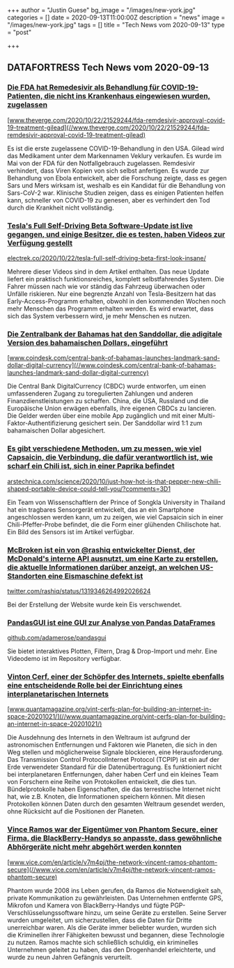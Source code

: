 +++
author = "Justin Guese"
bg_image = "/images/new-york.jpg"
categories = []
date = 2020-09-13T11:00:00Z
description = "news"
image = "/images/new-york.jpg"
tags = []
title = "Tech News vom 2020-09-13"
type = "post"

+++

        
## DATAFORTRESS Tech News vom 2020-09-13


### [Die FDA hat Remedesivir als Behandlung für COVID-19-Patienten, die nicht ins Krankenhaus eingewiesen wurden, zugelassen](//www.theverge.com/2020/10/22/21529244/fda-remdesivir-approval-covid-19-treatment-gilead)


[www.theverge.com/2020/10/22/21529244/fda-remdesivir-approval-covid-19-treatment-gilead](//www.theverge.com/2020/10/22/21529244/fda-remdesivir-approval-covid-19-treatment-gilead)


Es ist die erste zugelassene COVID-19-Behandlung in den USA. Gilead wird das Medikament unter dem Markennamen Veklury verkaufen. Es wurde im Mai von der FDA für den Notfallgebrauch zugelassen. Remdesivir verhindert, dass Viren Kopien von sich selbst anfertigen. Es wurde zur Behandlung von Ebola entwickelt, aber die Forschung zeigte, dass es gegen Sars und Mers wirksam ist, weshalb es ein Kandidat für die Behandlung von Sars-CoV-2 war. Klinische Studien zeigen, dass es einigen Patienten helfen kann, schneller von COVID-19 zu genesen, aber es verhindert den Tod durch die Krankheit nicht vollständig.


### [Tesla's Full Self-Driving Beta Software-Update ist live gegangen, und einige Besitzer, die es testen, haben Videos zur Verfügung gestellt](//electrek.co/2020/10/22/tesla-full-self-driving-beta-first-look-insane/)


[electrek.co/2020/10/22/tesla-full-self-driving-beta-first-look-insane/](//electrek.co/2020/10/22/tesla-full-self-driving-beta-first-look-insane/)


Mehrere dieser Videos sind in dem Artikel enthalten. Das neue Update liefert ein praktisch funktionsreiches, komplett selbstfahrendes System. Die Fahrer müssen nach wie vor ständig das Fahrzeug überwachen oder Unfälle riskieren. Nur eine begrenzte Anzahl von Tesla-Besitzern hat das Early-Access-Programm erhalten, obwohl in den kommenden Wochen noch mehr Menschen das Programm erhalten werden. Es wird erwartet, dass sich das System verbessern wird, je mehr Menschen es nutzen.


### [Die Zentralbank der Bahamas hat den Sanddollar, die adigitale Version des bahamaischen Dollars, eingeführt](//www.coindesk.com/central-bank-of-bahamas-launches-landmark-sand-dollar-digital-currency)


[www.coindesk.com/central-bank-of-bahamas-launches-landmark-sand-dollar-digital-currency](//www.coindesk.com/central-bank-of-bahamas-launches-landmark-sand-dollar-digital-currency)


Die Central Bank DigitalCurrency (CBDC) wurde entworfen, um einen umfassenderen Zugang zu toregulierten Zahlungen und anderen Finanzdienstleistungen zu schaffen. China, die USA, Russland und die Europäische Union erwägen ebenfalls, ihre eigenen CBDCs zu lancieren. Die Gelder werden über eine mobile App zugänglich und mit einer Multi-Faktor-Authentifizierung gesichert sein. Der Sanddollar wird 1:1 zum bahamaischen Dollar abgesichert.


### [Es gibt verschiedene Methoden, um zu messen, wie viel Capsaicin, die Verbindung, die dafür verantwortlich ist, wie scharf ein Chili ist, sich in einer Paprika befindet](//arstechnica.com/science/2020/10/just-how-hot-is-that-pepper-new-chili-shaped-portable-device-could-tell-you/?comments=3D1)


[arstechnica.com/science/2020/10/just-how-hot-is-that-pepper-new-chili-shaped-portable-device-could-tell-you/?comments=3D1](//arstechnica.com/science/2020/10/just-how-hot-is-that-pepper-new-chili-shaped-portable-device-could-tell-you/?comments=3D1)


Ein Team von Wissenschaftlern der Prince of Songkla University in Thailand hat ein tragbares Sensorgerät entwickelt, das an ein Smartphone angeschlossen werden kann, um zu zeigen, wie viel Capsaicin sich in einer Chili-Pfeffer-Probe befindet, die die Form einer glühenden Chilischote hat. Ein Bild des Sensors ist im Artikel verfügbar.


### [McBroken ist ein von @rashiq entwickelter Dienst, der McDonald's interne API ausnutzt, um eine Karte zu erstellen, die aktuelle Informationen darüber anzeigt, an welchen US-Standorten eine Eismaschine defekt ist](//twitter.com/rashiq/status/1319346264992026624)


[twitter.com/rashiq/status/1319346264992026624](//twitter.com/rashiq/status/1319346264992026624)


Bei der Erstellung der Website wurde kein Eis verschwendet.


### [PandasGUI ist eine GUI zur Analyse von Pandas DataFrames](//github.com/adamerose/pandasgui)


[github.com/adamerose/pandasgui](//github.com/adamerose/pandasgui)


Sie bietet interaktives Plotten, Filtern, Drag & Drop-Import und mehr. Eine Videodemo ist im Repository verfügbar.


### [Vinton Cerf, einer der Schöpfer des Internets, spielte ebenfalls eine entscheidende Rolle bei der Einrichtung eines interplanetarischen Internets](//www.quantamagazine.org/vint-cerfs-plan-for-building-an-internet-in-space-20201021/)


[www.quantamagazine.org/vint-cerfs-plan-for-building-an-internet-in-space-20201021/](//www.quantamagazine.org/vint-cerfs-plan-for-building-an-internet-in-space-20201021/)


Die Ausdehnung des Internets in den Weltraum ist aufgrund der astronomischen Entfernungen und Faktoren wie Planeten, die sich in den Weg stellen und möglicherweise Signale blockieren, eine Herausforderung. Das Transmission Control ProtocolInternet Protocol (TCPIP) ist ein auf der Erde verwendeter Standard für die Datenübertragung. Es funktioniert nicht bei interplanetaren Entfernungen, daher haben Cerf und ein kleines Team von Forschern eine Reihe von Protokollen entwickelt, die dies tun. Bündelprotokolle haben Eigenschaften, die das terrestrische Internet nicht hat, wie z.B. Knoten, die Informationen speichern können. Mit diesen Protokollen können Daten durch den gesamten Weltraum gesendet werden, ohne Rücksicht auf die Positionen der Planeten.


### [Vince Ramos war der Eigentümer von Phantom Secure, einer Firma, die BlackBerry-Handys so anpasste, dass gewöhnliche Abhörgeräte nicht mehr abgehört werden konnten](//www.vice.com/en/article/v7m4pj/the-network-vincent-ramos-phantom-secure)


[www.vice.com/en/article/v7m4pj/the-network-vincent-ramos-phantom-secure](//www.vice.com/en/article/v7m4pj/the-network-vincent-ramos-phantom-secure)


Phantom wurde 2008 ins Leben gerufen, da Ramos die Notwendigkeit sah, private Kommunikation zu gewährleisten. Das Unternehmen entfernte GPS, Mikrofon und Kamera von BlackBerry-Handys und fügte PGP-Verschlüsselungssoftware hinzu, um seine Geräte zu erstellen. Seine Server wurden umgeleitet, um sicherzustellen, dass die Daten für Dritte unerreichbar waren. Als die Geräte immer beliebter wurden, wurden sich die Kriminellen ihrer Fähigkeiten bewusst und begannen, diese Technologie zu nutzen. Ramos machte sich schließlich schuldig, ein kriminelles Unternehmen geleitet zu haben, das den Drogenhandel erleichterte, und wurde zu neun Jahren Gefängnis verurteilt.